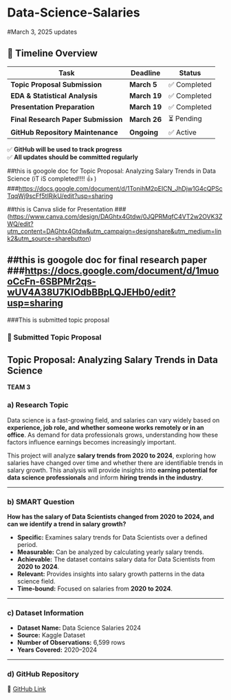 # Data-Science-Salaries
#March 3, 2025 updates

## 📌 Timeline Overview

| **Task** | **Deadline** | **Status** |
|----------|-------------|------------|
| **Topic Proposal Submission** | **March 5** | ✅ Completed |
| **EDA & Statistical Analysis** | **March 19** | ✅ Completed |
| **Presentation Preparation** | **March 19** | ✅ Completed |
| **Final Research Paper Submission** | **March 26** | ⏳ Pending |
| **GitHub Repository Maintenance** | **Ongoing** | ✅ Active |

✅ **GitHub will be used to track progress**  
✅ **All updates should be committed regularly**



##this is googole doc for Topic Proposal: Analyzing Salary Trends in Data Science (iT iS completed!!!! 👍 )
###https://docs.google.com/document/d/1TonihM2pEICN_JhDjw1G4cQPScTqqWj9scFf5tIRjkU/edit?usp=sharing




##this is Canva slide for Presentation 
###(https://www.canva.com/design/DAGhtx4Gtdw/0JQPRMqfC4VT2w2OVK3ZWQ/edit?utm_content=DAGhtx4Gtdw&utm_campaign=designshare&utm_medium=link2&utm_source=sharebutton)

##this is googole doc for final research paper
###https://docs.google.com/document/d/1muooCcFn-6SBPMr2qs-wUV4A38U7KIOdbBBpLQJEHb0/edit?usp=sharing
--


###This is submitted topic proposal
### 📌 Submitted Topic Proposal

## **Topic Proposal: Analyzing Salary Trends in Data Science**  
**TEAM 3**  

### **a) Research Topic**  
Data science is a fast-growing field, and salaries can vary widely based on **experience, job role, and whether someone works remotely or in an office**. As demand for data professionals grows, understanding how these factors influence earnings becomes increasingly important.  

This project will analyze **salary trends from 2020 to 2024**, exploring how salaries have changed over time and whether there are identifiable trends in salary growth. This analysis will provide insights into **earning potential for data science professionals** and inform **hiring trends in the industry**.  

---  

### **b) SMART Question**  
**How has the salary of Data Scientists changed from 2020 to 2024, and can we identify a trend in salary growth?**  

- **Specific:** Examines salary trends for Data Scientists over a defined period.  
- **Measurable:** Can be analyzed by calculating yearly salary trends.  
- **Achievable:** The dataset contains salary data for Data Scientists from **2020 to 2024**.  
- **Relevant:** Provides insights into salary growth patterns in the data science field.  
- **Time-bound:** Focused on salaries from **2020 to 2024**.  

---  

### **c) Dataset Information**  
- **Dataset Name:** Data Science Salaries 2024  
- **Source:** Kaggle Dataset  
- **Number of Observations:** 6,599 rows  
- **Years Covered:** 2020–2024  

---  

### **d) GitHub Repository**  
🔗 [GitHub Link](https://github.com/sameerbatra1/Data-Science-Salaries)  



